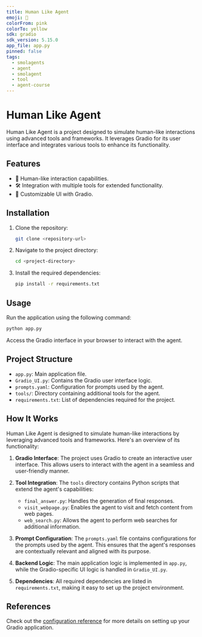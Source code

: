 ```yaml
---
title: Human Like Agent
emoji: 🤖
colorFrom: pink
colorTo: yellow
sdk: gradio
sdk_version: 5.15.0
app_file: app.py
pinned: false
tags:
  - smolagents
  - agent
  - smolagent
  - tool
  - agent-course
---
```


# Human Like Agent

Human Like Agent is a project designed to simulate human-like interactions using advanced tools and frameworks. It leverages Gradio for its user interface and integrates various tools to enhance its functionality.

## Features

- 🤖 Human-like interaction capabilities.
- 🛠️ Integration with multiple tools for extended functionality.
- 🎨 Customizable UI with Gradio.

## Installation

1. Clone the repository:
   ```bash
   git clone <repository-url>
   ```
2. Navigate to the project directory:
   ```bash
   cd <project-directory>
   ```
3. Install the required dependencies:
   ```bash
   pip install -r requirements.txt
   ```

## Usage

Run the application using the following command:

```bash
python app.py
```

Access the Gradio interface in your browser to interact with the agent.

## Project Structure

- `app.py`: Main application file.
- `Gradio_UI.py`: Contains the Gradio user interface logic.
- `prompts.yaml`: Configuration for prompts used by the agent.
- `tools/`: Directory containing additional tools for the agent.
- `requirements.txt`: List of dependencies required for the project.

## How It Works

Human Like Agent is designed to simulate human-like interactions by leveraging advanced tools and frameworks. Here's an overview of its functionality:

1. **Gradio Interface**: The project uses Gradio to create an interactive user interface. This allows users to interact with the agent in a seamless and user-friendly manner.

2. **Tool Integration**: The `tools` directory contains Python scripts that extend the agent's capabilities:

   - `final_answer.py`: Handles the generation of final responses.
   - `visit_webpage.py`: Enables the agent to visit and fetch content from web pages.
   - `web_search.py`: Allows the agent to perform web searches for additional information.

3. **Prompt Configuration**: The `prompts.yaml` file contains configurations for the prompts used by the agent. This ensures that the agent's responses are contextually relevant and aligned with its purpose.

4. **Backend Logic**: The main application logic is implemented in `app.py`, while the Gradio-specific UI logic is handled in `Gradio_UI.py`.

5. **Dependencies**: All required dependencies are listed in `requirements.txt`, making it easy to set up the project environment.

## References

Check out the [configuration reference](https://huggingface.co/docs/hub/spaces-config-reference) for more details on setting up your Gradio application.
